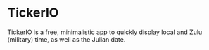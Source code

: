 # TickerIO
TickerIO is a free, minimalistic app to quickly display local and Zulu (military) time, as well as the Julian date.
